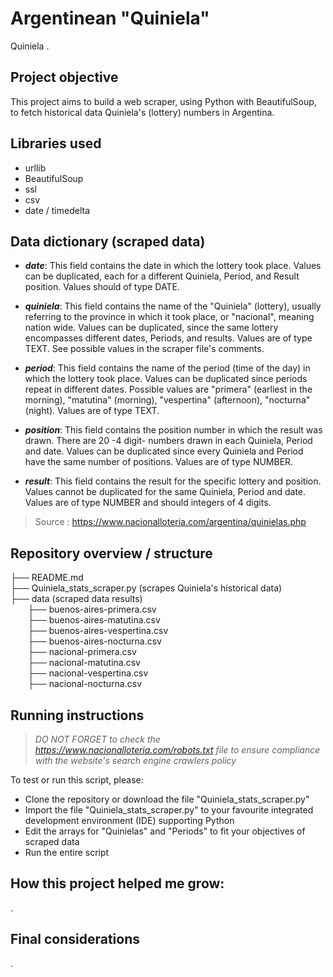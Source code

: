 # Argentinean "Quiniela"

Quiniela .

## Project objective

This project aims to build a web scraper, using Python with BeautifulSoup, to fetch historical data Quiniela's (lottery) numbers in Argentina.

## Libraries used

- urllib
- BeautifulSoup
- ssl
- csv
- date / timedelta

## Data dictionary (scraped data)

- ***date***: This field contains the date in which the lottery took place. Values can be duplicated, each for a different Quiniela, Period, and Result position. Values should of type DATE.

- ***quiniela***: This field contains the name of the "Quiniela" (lottery), usually referring to the province in which it took place, or "nacional", meaning nation wide. Values can be duplicated, since the same lottery encompasses different dates, Periods, and results. Values are of type TEXT. See possible values in the scraper file's comments.

- ***period***: This field contains the name of the period (time of the day) in which the lottery took place. Values can be duplicated since periods repeat in different dates. Possible values are "primera" (earliest in the morning), "matutina" (morning), "vespertina" (afternoon), "nocturna" (night). Values are of type TEXT.

- ***position***: This field contains the position number in which the result was drawn. There are 20 -4 digit- numbers drawn in each Quiniela, Period and date. Values can be duplicated since every Quiniela and Period have the same number of positions. Values are of type NUMBER.

- ***result***: This field contains the result for the specific lottery and position. Values cannot be duplicated for the same Quiniela, Period and date. Values are of type NUMBER and should integers of 4 digits.

> Source : https://www.nacionalloteria.com/argentina/quinielas.php


## Repository overview / structure

├── README.md\
├── Quiniela_stats_scraper.py (scrapes Quiniela's historical data)\
├── data (scraped data results)\
&emsp;&emsp;├── buenos-aires-primera.csv\
&emsp;&emsp;├── buenos-aires-matutina.csv\
&emsp;&emsp;├── buenos-aires-vespertina.csv\
&emsp;&emsp;├── buenos-aires-nocturna.csv\
&emsp;&emsp;├── nacional-primera.csv\
&emsp;&emsp;├── nacional-matutina.csv\
&emsp;&emsp;├── nacional-vespertina.csv\
&emsp;&emsp;├── nacional-nocturna.csv


## Running instructions

>*DO NOT FORGET to check the https://www.nacionalloteria.com/robots.txt file to ensure compliance with the website's search engine crawlers policy*

To test or run this script, please:

- Clone the repository or download the file "Quiniela_stats_scraper.py"
- Import the file "Quiniela_stats_scraper.py" to your favourite integrated development environment (IDE) supporting Python
- Edit the arrays for "Quinielas" and "Periods" to fit your objectives of scraped data
- Run the entire script

## How this project helped me grow:

.

## Final considerations

.